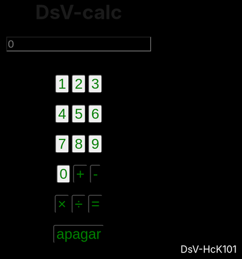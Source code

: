 <!DOCTYPE html>
<html lang="pt-br">

<head>
  <meta charset="UTF-8">
  <meta http-equiv="X-UA-Compatible" content="IE=Edge">
  <meta name="viewport" content="width=device-width, initial-scale=1">
  <title>Dsv_calc.github.io</title>
</head>

<body>
  <h1>DsV-calc</h1>
  <form name="all">
    <input name="answer" placeholder="0">
    <br>
    <br>
    <div id="tudo">
      <div id="botão">
        <br> <input value="1" type="button" onclick="all.answer.value+='1'">
        <input value="2" type="button" onclick="all.answer.value+='2'">
        <input value="3" type="button" onclick="all.answer.value+='3'">
      </div>
      <br>
      <div>
        <input value="4" type="button" onclick="all.answer.value+='4'">
        <input value="5" type="button" onclick="all.answer.value+='5'">
        <input value="6" type="button" onclick="all.answer.value+='6'">
      </div>
      <br>
      <div>
        <input value="7" type="button" onclick="all.answer.value+='7'">
        <input value="8" type="button" onclick="all.answer.value+='8'">
        <input value="9" type="button" onclick="all.answer.value+='9'">
      </div>
      <br>
      <div>
        <input value="0" type="button" onclick="all.answer.value+='0'">
        <input id="adição" value="+" type="button" onclick="all.answer.value+='+'">
        <input id="diferença" value="-" type="button" onclick="all.answer.value+='-'">
      </div>
      <br>
      <div>
        <input id="multiplicar" value="×" type="button" onclick="all.answer.value+='*'">
        <input id="dividir" value="÷" type="button" onclick="all.answer.value+='/'">
        <input id="igual" value="=" type="button" onclick="all.answer.value=eval(all.answer.value)">
        <br>
        <br>
        <input id="apagar" type="button" value="apagar" onclick="all.answer.value=' '">
      </div>
    </div>
    <div>
    </div>
    <footer>
      DsV-HcK101
    </footer>
    <br>
    <br>
    <br>
  </form>
  <script>


</script>
  <style>
/*parte de tudo*/
body {
    font-size:20pt;
    background-color:black;
    text-align:center;
    right:12;
    
    
}
/*parte do botão*/
 div input{
  color:white;
  background-color:black;
  font-size:52px;
  border-radius:10px;
  border-color:white;
  
  
  
}
/*parte que mostra o resultado*/
input[name="answer"]{
  color:green;
  background:black;
  font-family:VT323;
  font-size:27px;
  
}/*parte do cabeção */
header{
  text-align:right;
color:white;
}
footer{
  text-align:right;
  color:white;
}
input[id="igual"]{
  color:green;
  background-color:black;
}
input[id="adição"]{
  color:green;
  background-color:black;
}
input[id="multiplicar"]{
  color:green;
  background-color:black;
}
input[id="dividir"]{
  color:green;
  background-color:black;
}
input[id="diferença"]{
  color:green;
  background-color:black;
}
input[id="apagar"]{
  color:green ;
  background-color:black;
  font-size:30px;
  text-align:right;
}
div[id="tudo"]{
  background-color:black;
  border-radius:10px;
  background-size:12px;
  border-radius:20px;
}
input[name="answer"]{
  color:white;
  background-color:black;
  font-size:30px;
  
}
input[type="button"]{
  font-size:39px;
  border-radius:5px;
  color:green;
}

</style>
</body>

</html>
